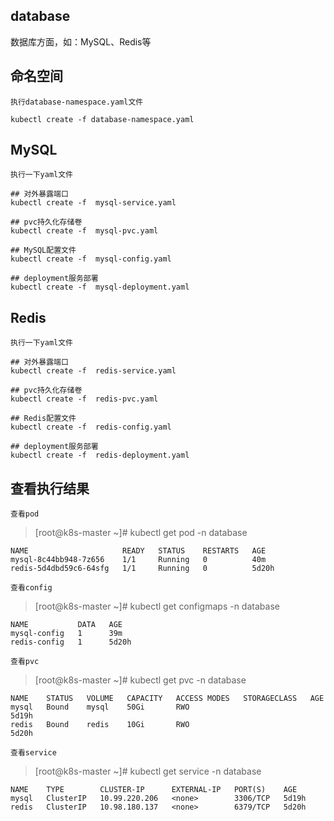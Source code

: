 ## database
数据库方面，如：MySQL、Redis等

## 命名空间
`执行database-namespace.yaml文件`
```
kubectl create -f database-namespace.yaml
```
## MySQL
`执行一下yaml文件`
```
## 对外暴露端口
kubectl create -f  mysql-service.yaml

## pvc持久化存储卷
kubectl create -f  mysql-pvc.yaml

## MySQL配置文件
kubectl create -f  mysql-config.yaml

## deployment服务部署
kubectl create -f  mysql-deployment.yaml
```

## Redis
`执行一下yaml文件`
```
## 对外暴露端口
kubectl create -f  redis-service.yaml

## pvc持久化存储卷
kubectl create -f  redis-pvc.yaml

## Redis配置文件
kubectl create -f  redis-config.yaml

## deployment服务部署
kubectl create -f  redis-deployment.yaml
```

## 查看执行结果
`查看pod`
>[root@k8s-master ~]# kubectl get pod -n database 
```
NAME                     READY   STATUS    RESTARTS   AGE
mysql-8c44bb948-7z656    1/1     Running   0          40m
redis-5d4dbd59c6-64sfg   1/1     Running   0          5d20h
```
`查看config`
>[root@k8s-master ~]# kubectl get configmaps -n database
``` 
NAME           DATA   AGE
mysql-config   1      39m
redis-config   1      5d20h
```
`查看pvc`
>[root@k8s-master ~]# kubectl get pvc -n database 
```
NAME    STATUS   VOLUME   CAPACITY   ACCESS MODES   STORAGECLASS   AGE
mysql   Bound    mysql    50Gi       RWO                           5d19h
redis   Bound    redis    10Gi       RWO                           5d20h
```
`查看service`
>[root@k8s-master ~]# kubectl get service -n database 
```
NAME    TYPE        CLUSTER-IP      EXTERNAL-IP   PORT(S)    AGE
mysql   ClusterIP   10.99.220.206   <none>        3306/TCP   5d19h
redis   ClusterIP   10.98.180.137   <none>        6379/TCP   5d20h
```
